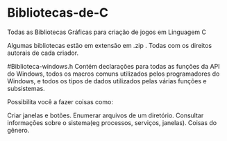 # Bibliotecas-de-C
Todas as Bibliotecas Gráficas para criação de jogos em  Linguagem C

Algumas bibliotecas estão em extensão em .zip . 
Todas com os direitos autorais de cada criador.




#Biblioteca-windows.h
Contém declarações para todas as funções da API do Windows, todos os macros comuns utilizados pelos programadores do Windows, e todos os tipos de dados utilizados pelas várias funções e subsistemas.

Possibilita você a fazer coisas como:

Criar janelas e botões.
Enumerar arquivos de um diretório.
Consultar informações sobre o sistema(eg processos, serviços, janelas).
Coisas do gênero.
